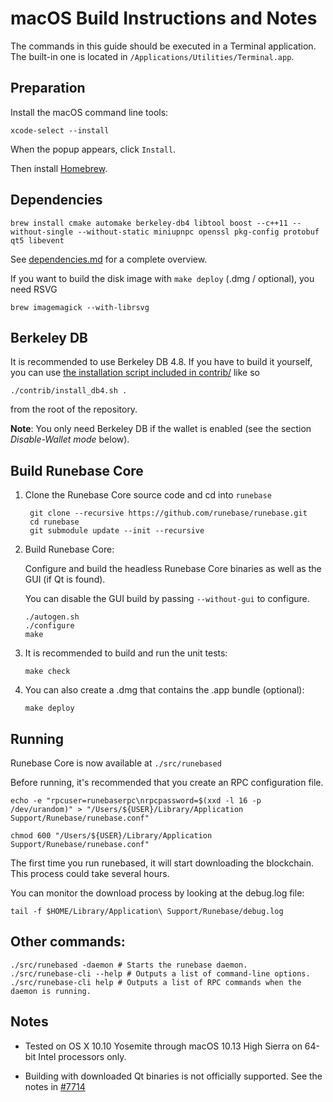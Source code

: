 macOS Build Instructions and Notes
====================================
The commands in this guide should be executed in a Terminal application.
The built-in one is located in `/Applications/Utilities/Terminal.app`.

Preparation
-----------
Install the macOS command line tools:

`xcode-select --install`

When the popup appears, click `Install`.

Then install [Homebrew](https://brew.sh).

Dependencies
----------------------

    brew install cmake automake berkeley-db4 libtool boost --c++11 --without-single --without-static miniupnpc openssl pkg-config protobuf qt5 libevent

See [dependencies.md](dependencies.md) for a complete overview.

If you want to build the disk image with `make deploy` (.dmg / optional), you need RSVG

    brew imagemagick --with-librsvg

Berkeley DB
-----------
It is recommended to use Berkeley DB 4.8. If you have to build it yourself,
you can use [the installation script included in contrib/](/contrib/install_db4.sh)
like so

```shell
./contrib/install_db4.sh .
```

from the root of the repository.

**Note**: You only need Berkeley DB if the wallet is enabled (see the section *Disable-Wallet mode* below).

Build Runebase Core
------------------------

1. Clone the Runebase Core source code and cd into `runebase`

        git clone --recursive https://github.com/runebase/runebase.git
        cd runebase
        git submodule update --init --recursive

2.  Build Runebase Core:

    Configure and build the headless Runebase Core binaries as well as the GUI (if Qt is found).

    You can disable the GUI build by passing `--without-gui` to configure.

        ./autogen.sh
        ./configure
        make

3.  It is recommended to build and run the unit tests:

        make check

4.  You can also create a .dmg that contains the .app bundle (optional):

        make deploy

Running
-------

Runebase Core is now available at `./src/runebased`

Before running, it's recommended that you create an RPC configuration file.

    echo -e "rpcuser=runebaserpc\nrpcpassword=$(xxd -l 16 -p /dev/urandom)" > "/Users/${USER}/Library/Application Support/Runebase/runebase.conf"

    chmod 600 "/Users/${USER}/Library/Application Support/Runebase/runebase.conf"

The first time you run runebased, it will start downloading the blockchain. This process could take several hours.

You can monitor the download process by looking at the debug.log file:

    tail -f $HOME/Library/Application\ Support/Runebase/debug.log

Other commands:
-------

    ./src/runebased -daemon # Starts the runebase daemon.
    ./src/runebase-cli --help # Outputs a list of command-line options.
    ./src/runebase-cli help # Outputs a list of RPC commands when the daemon is running.

Notes
-----

* Tested on OS X 10.10 Yosemite through macOS 10.13 High Sierra on 64-bit Intel processors only.

* Building with downloaded Qt binaries is not officially supported. See the notes in [#7714](https://github.com/bitcoin/bitcoin/issues/7714)
